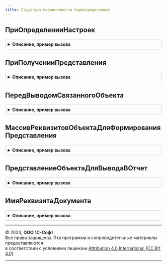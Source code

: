 ```yaml
---
title: Структура подчиненности переопределяемый
---
```



## ПриОпределенииНастроек
<details style="margin: 1em 0; padding: 0.5em; border: 1px solid #ccc; border-radius: 6px;">

<summary style="font-weight: bold; cursor: pointer;">Описание, пример вызова</summary>

```bsl

// Вызывается для получения настроек подсистемы.
//
// Параметры:
//  Настройки - Структура:
//   * Реквизиты - Соответствие из КлючИЗначение - для переопределения имен реквизитов объекта, в которых содержится информация
//                                о сумме и валюте, выводимых в списке связанных документов.
//                                В ключе указывается полное имя объекта метаданных, в значении - соответствие
//                                реквизитов Валюта и СуммаДокумента с реальными реквизитами объекта.
//                                Если не задано, то значения зачитываются из реквизитов Валюта и СуммаДокумента.
//   * РеквизитыДляПредставления - Соответствие из КлючИЗначение - для переопределения представления объектов, выводимых
//                                в списке связанных документов. В ключе указывается полное имя объекта метаданных, в
//                                значении - массив имен реквизитов, значения которых участвуют в формировании представления.
//                                Для формирования представления перечисленных здесь объектов будет вызываться
//                                процедура СтруктураПодчиненностиПереопределяемый.ПриПолученииПредставления.
//
// Пример:
//	Реквизиты = Новый Соответствие;
//	Реквизиты.Вставить("СуммаДокумента", Метаданные.Документы.СчетНаОплатуПокупателю.Реквизиты.СуммаОплаты.Имя);
//	Реквизиты.Вставить("Валюта", Метаданные.Документы.СчетНаОплатуПокупателю.Реквизиты.ВалютаДокумента.Имя);
//	Настройки.Реквизиты.Вставить(Метаданные.Документы.СчетНаОплатуПокупателю.ПолноеИмя(), Реквизиты);
//
//	РеквизитыДляПредставления = Новый Массив;
//	РеквизитыДляПредставления.Добавить(Метаданные.Документы.ЭлектронноеПисьмоИсходящее.Реквизиты.ДатаОтправления.Имя);
//	РеквизитыДляПредставления.Добавить(Метаданные.Документы.ЭлектронноеПисьмоИсходящее.Реквизиты.Тема.Имя);
//	РеквизитыДляПредставления.Добавить(Метаданные.Документы.ЭлектронноеПисьмоИсходящее.Реквизиты.СписокПолучателейПисьма.Имя);
//	Настройки.РеквизитыДляПредставления.Вставить(Метаданные.Документы.ЭлектронноеПисьмоИсходящее.ПолноеИмя(),
//		РеквизитыДляПредставления);
//
Процедура ПриОпределенииНастроек(Настройки) Экспорт
```

Пример вызова
```bsl
СтруктураПодчиненностиПереопределяемый.ПриОпределенииНастроек(Настройки) 
```
</details>

## ПриПолученииПредставления
<details style="margin: 1em 0; padding: 0.5em; border: 1px solid #ccc; border-radius: 6px;">

<summary style="font-weight: bold; cursor: pointer;">Описание, пример вызова</summary>

```bsl

// Вызывается для получения представления объектов, выводимых в списке связанных документов.
// Только для тех объектов, которые перечислены в свойстве РеквизитыДляПредставления параметра Настройки
// процедуры СтруктураПодчиненностиПереопределяемый.ПриОпределенииНастроек.
//
// Параметры:
//  ТипДанных - ЛюбаяСсылка - тип ссылки выводимого объекта, см. свойство Тип критерия отбора СвязанныеДокументы.
//  Данные    - ВыборкаИзРезультатаЗапроса
//            - Структура - содержит значения полей, из которых формируется представление:
//               * Ссылка - ЛюбаяСсылка - ссылка объекта, выводимого в списке связанных документов.
//               * ДополнительныйРеквизит1 - Произвольный - значение первого реквизита, указанного в массиве
//                 РеквизитыДляПредставления параметра Настройки процедуры ПриОпределенииНастроек.
//               * ДополнительныйРеквизит2 - Произвольный - значение второго реквизита...
//               ...
//  Представление - Строка - поместить в этот параметр рассчитанное представление объекта.
//  СтандартнаяОбработка - Булево - поместить в этот параметр Ложь, если установлено значение параметра Представление.
//
Процедура ПриПолученииПредставления(ТипДанных, Данные, Представление, СтандартнаяОбработка) Экспорт
```

Пример вызова
```bsl
СтруктураПодчиненностиПереопределяемый.ПриПолученииПредставления(ТипДанных, Данные, Представление, СтандартнаяОбработка) 
```
</details>

## ПередВыводомСвязанногоОбъекта
<details style="margin: 1em 0; padding: 0.5em; border: 1px solid #ccc; border-radius: 6px;">

<summary style="font-weight: bold; cursor: pointer;">Описание, пример вызова</summary>

```bsl

// Позволяет повлиять на вывод объектов в отчет Связанные документы.
//  Вывод еще не начат - выполняется получение данных.
//
// Параметры:
//  Объект - СправочникСсылка
//         - ДокументСсылка
//         - ЗадачаСсылка
//         - БизнесПроцессСсылка
//         - ПланВидовХарактеристикСсылка -
//           ссылка на объект структуры подчиненности, который подлежит выводу в отчет.
//  СвойстваОбъекта - Структура - признаки, описывающие состояние объекта, где:
//    * ЭтоОсновной - Булево - если Истина, то  это объект для которого формируется структура.
//    * ЭтоСлужебный - Булево - если Истина, то объект не обязателен к выводу. По умолчанию - Ложь.
//    * ЭтоПодчиненный - Булево - если Истина, то объект является подчиненным по отношению к основному.
//    * Выводился - Структура - счетчик частоты вывода объекта суммарно и в подчиненных, где:
//        * Итого - Число - суммарная частота вывода объекта.
//        * ВПодчиненных - Число - частота вывода объекта в подчиненных.
//  Отказ - Булево - если Истина, то объект не будет выведен в отчет.
//          При этом, это не мешает выводу подчиненных ему объектов.
//
Процедура ПередВыводомСвязанногоОбъекта(Объект, СвойстваОбъекта, Отказ) Экспорт
```

Пример вызова
```bsl
СтруктураПодчиненностиПереопределяемый.ПередВыводомСвязанногоОбъекта(Объект, СвойстваОбъекта, Отказ) 
```
</details>

## МассивРеквизитовОбъектаДляФормированияПредставления
<details style="margin: 1em 0; padding: 0.5em; border: 1px solid #ccc; border-radius: 6px;">

<summary style="font-weight: bold; cursor: pointer;">Описание, пример вызова</summary>

```bsl

// Устарела. Следует использовать СтруктураПодчиненностиПереопределяемый.ПриОпределенииНастроек.
// См. свойство РеквизитыДляПредставления параметра Настройки.
// Формирует массив реквизитов документа.
//
// Параметры:
//  ИмяДокумента - Строка - имя документа.
//
// Возвращаемое значение:
//   Массив - массив наименований реквизитов документа.
//
Функция МассивРеквизитовОбъектаДляФормированияПредставления(ИмяДокумента) Экспорт
```

Пример вызова
```bsl
Результат = СтруктураПодчиненностиПереопределяемый.МассивРеквизитовОбъектаДляФормированияПредставления(ИмяДокумента) 
```
</details>

## ПредставлениеОбъектаДляВыводаВОтчет
<details style="margin: 1em 0; padding: 0.5em; border: 1px solid #ccc; border-radius: 6px;">

<summary style="font-weight: bold; cursor: pointer;">Описание, пример вызова</summary>

```bsl

// Устарела. Следует использовать СтруктураПодчиненностиПереопределяемый.ПриПолученииПредставления.
// Получает представление документа для печати.
//
// Параметры:
//  Выборка - ВыборкаИзРезультатаЗапроса - структура или выборка из результатов запроса
//            в которой содержатся дополнительные реквизиты, на основании
//            которых можно сформировать переопределенное представление
//            документа для вывода в отчет "Структура подчиненности".
//
// Возвращаемое значение:
//   - Строка
//   - Неопределено - переопределенное представление документа, или Неопределено,
//                    если для данного типа документов такое не задано.
//
Функция ПредставлениеОбъектаДляВыводаВОтчет(Выборка) Экспорт
```

Пример вызова
```bsl
Результат = СтруктураПодчиненностиПереопределяемый.ПредставлениеОбъектаДляВыводаВОтчет(Выборка) 
```
</details>

## ИмяРеквизитаДокумента
<details style="margin: 1em 0; padding: 0.5em; border: 1px solid #ccc; border-radius: 6px;">

<summary style="font-weight: bold; cursor: pointer;">Описание, пример вызова</summary>

```bsl

// Устарела. Следует использовать СтруктураПодчиненностиПереопределяемый.ПриОпределенииНастроек.
// См. свойство Реквизиты параметра Настройки.
// Возвращает имя реквизита документа, в котором содержится информация о Сумме и Валюте документа для вывода в
// структуру подчиненности.
// По умолчанию используются реквизиты Валюта и СуммаДокумента. Если для конкретного документа или конфигурации в целом
// используются другие
// реквизиты, то переопределить значения по умолчанию можно в данной функции.
//
// Параметры:
//  ИмяДокумента  - Строка - имя документа, для которого надо получить имя реквизита.
//  Реквизит      - Строка - строка, может принимать значения "Валюта" и "СуммаДокумента".
//
// Возвращаемое значение:
//   Строка   - имя реквизита документа, в котором содержится информация о Валюте или Сумме.
//
Функция ИмяРеквизитаДокумента(ИмяДокумента, Реквизит) Экспорт
```

Пример вызова
```bsl
Результат = СтруктураПодчиненностиПереопределяемый.ИмяРеквизитаДокумента(ИмяДокумента, Реквизит) 
```
</details>

---

© 2024, **ООО 1С-Софт**  
Все права защищены. Эта программа и сопроводительные материалы предоставляются  
в соответствии с условиями лицензии [Attribution 4.0 International (CC BY 4.0)](https://creativecommons.org/licenses/by/4.0/legalcode).

---
